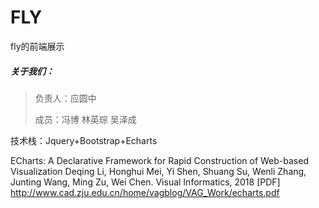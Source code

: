 # FLY
fly的前端展示

##### 关于我们：

> 负责人：应圆中
> 
> 成员：冯博 林英琮 吴泽成

技术栈：Jquery+Bootstrap+Echarts

ECharts: A Declarative Framework for Rapid Construction of Web-based Visualization
Deqing Li, Honghui Mei, Yi Shen, Shuang Su, Wenli Zhang, Junting Wang, Ming Zu, Wei Chen.
Visual Informatics, 2018 [PDF]
http://www.cad.zju.edu.cn/home/vagblog/VAG_Work/echarts.pdf
